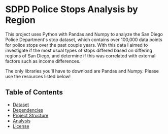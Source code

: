 # SDPD Police Stops Analysis by Region
This project uses Python with Pandas and Numpy to analyze the San Diego Police Department's stop dataset, which contains over 100,000 data points for police stops over the past couple years. With this data I aimed to investigate if the most usual types of stops differed based on differing regions of San Diego, and determine if this was correlated with external factors such as income differences.

The only libraries you'll have to download are Pandas and Numpy. Please use the resources listed below!

## Table of Contents
- [Dataset]( )
- [Dependencies]( )
- [Project Structure]( )
- [Analysis]( )
- [License](LICENSE)
